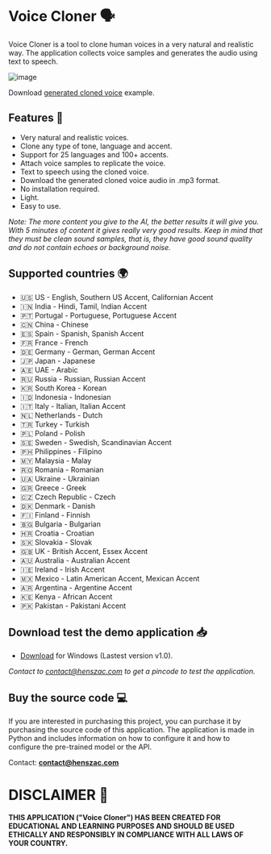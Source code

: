 # Voice Cloner 🗣️

Voice Cloner is a tool to clone human voices in a very natural and realistic way. The application collects voice samples and generates the audio using text to speech.

![image](https://github.com/henszac/Voice-Cloner-Python-Windows/assets/166815874/5704cd48-a410-469d-8382-bc5d061c28c9)

Download [generated cloned voice](https://github.com/henszac/Voice-Cloner-Python-Windows/blob/main/generated_cloned_voice.mp3?raw=true) example.

## Features 🚀

+ Very natural and realistic voices.
+ Clone any type of tone, language and accent.
+ Support for 25 languages and 100+ accents.
+ Attach voice samples to replicate the voice.
+ Text to speech using the cloned voice.
+ Download the generated cloned voice audio in .mp3 format.
+ No installation required.
+ Light.
+ Easy to use.

*Note: The more content you give to the AI, the better results it will give you. With 5 minutes of content it gives really very good results. Keep in mind that they must be clean sound samples, that is, they have good sound quality and do not contain echoes or background noise.* 

## Supported countries 🌍

- 🇺🇸 US - English, Southern US Accent, Californian Accent
- 🇮🇳 India - Hindi, Tamil, Indian Accent
- 🇵🇹 Portugal - Portuguese, Portuguese Accent
- 🇨🇳 China - Chinese
- 🇪🇸 Spain - Spanish, Spanish Accent
- 🇫🇷 France - French
- 🇩🇪 Germany - German, German Accent
- 🇯🇵 Japan - Japanese
- 🇦🇪 UAE - Arabic
- 🇷🇺 Russia - Russian, Russian Accent
- 🇰🇷 South Korea - Korean
- 🇮🇩 Indonesia - Indonesian
- 🇮🇹 Italy - Italian, Italian Accent
- 🇳🇱 Netherlands - Dutch
- 🇹🇷 Turkey - Turkish
- 🇵🇱 Poland - Polish
- 🇸🇪 Sweden - Swedish, Scandinavian Accent
- 🇵🇭 Philippines - Filipino
- 🇲🇾 Malaysia - Malay
- 🇷🇴 Romania - Romanian
- 🇺🇦 Ukraine - Ukrainian
- 🇬🇷 Greece - Greek
- 🇨🇿 Czech Republic - Czech
- 🇩🇰 Denmark - Danish
- 🇫🇮 Finland - Finnish
- 🇧🇬 Bulgaria - Bulgarian
- 🇭🇷 Croatia - Croatian
- 🇸🇰 Slovakia - Slovak
- 🇬🇧 UK - British Accent, Essex Accent
- 🇦🇺 Australia - Australian Accent
- 🇮🇪 Ireland - Irish Accent
- 🇲🇽 Mexico - Latin American Accent, Mexican Accent
- 🇦🇷 Argentina - Argentine Accent
- 🇰🇪 Kenya - African Accent
- 🇵🇰 Pakistan - Pakistani Accent

## Download test the demo application 📥

+ [Download](https://github.com/henszac/Voice-Cloner-Python-Windows/releases/download/v1.0/Voice-Cloner-Python-Windows.rar) for Windows (Lastest version v1.0).

*Contact to contact@henszac.com to get a pincode to test the application.*

 ## Buy the source code 💻
 
If you are interested in purchasing this project, you can purchase it by purchasing the source code of this application. The application is made in Python and includes information on how to configure it and how to configure the pre-trained model or the API.

Contact: **contact@henszac.com**

# DISCLAIMER 📜

**THIS APPLICATION ("Voice Cloner") HAS BEEN CREATED FOR EDUCATIONAL AND LEARNING PURPOSES AND SHOULD BE USED ETHICALLY AND RESPONSIBLY IN COMPLIANCE WITH ALL LAWS OF YOUR COUNTRY.**

